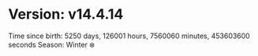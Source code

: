 # Version: v14.4.14
Time since birth: 5250 days, 126001 hours, 7560060 minutes, 453603600 seconds
Season: Winter ❄️
